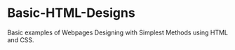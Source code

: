 # Basic-HTML-Designs
Basic examples of Webpages Designing with Simplest Methods using HTML and CSS.
